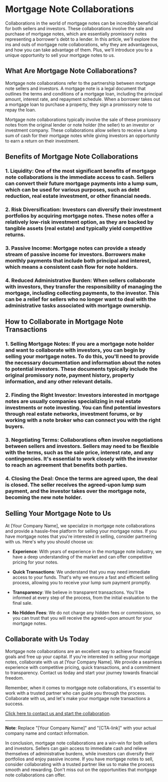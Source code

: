 # Mortgage Note Collaborations

Collaborations in the world of mortgage notes can be incredibly beneficial for both sellers and investors. These collaborations involve the sale and purchase of mortgage notes, which are essentially promissory notes representing a borrower's debt to a lender. In this article, we'll explore the ins and outs of mortgage note collaborations, why they are advantageous, and how you can take advantage of them. Plus, we'll introduce you to a unique opportunity to sell your mortgage notes to us.

## What Are Mortgage Note Collaborations?

Mortgage note collaborations refer to the partnership between mortgage note sellers and investors. A mortgage note is a legal document that outlines the terms and conditions of a mortgage loan, including the principal amount, interest rate, and repayment schedule. When a borrower takes out a mortgage loan to purchase a property, they sign a promissory note to repay the loan.

Mortgage note collaborations typically involve the sale of these promissory notes from the original lender or note holder (the seller) to an investor or investment company. These collaborations allow sellers to receive a lump sum of cash for their mortgage notes while giving investors an opportunity to earn a return on their investment.

## Benefits of Mortgage Note Collaborations

### 1. **Liquidity**: One of the most significant benefits of mortgage note collaborations is the immediate access to cash. Sellers can convert their future mortgage payments into a lump sum, which can be used for various purposes, such as debt reduction, real estate investment, or other financial needs.

### 2. **Risk Diversification**: Investors can diversify their investment portfolios by acquiring mortgage notes. These notes offer a relatively low-risk investment option, as they are backed by tangible assets (real estate) and typically yield competitive returns.

### 3. **Passive Income**: Mortgage notes can provide a steady stream of passive income for investors. Borrowers make monthly payments that include both principal and interest, which means a consistent cash flow for note holders.

### 4. **Reduced Administrative Burden**: When sellers collaborate with investors, they transfer the responsibility of managing the mortgage, including collecting payments, to the investor. This can be a relief for sellers who no longer want to deal with the administrative tasks associated with mortgage ownership.

## How to Collaborate in Mortgage Note Transactions

### 1. **Selling Mortgage Notes**: If you are a mortgage note holder and want to collaborate with investors, you can begin by selling your mortgage notes. To do this, you'll need to provide the necessary documentation and information about the notes to potential investors. These documents typically include the original promissory note, payment history, property information, and any other relevant details.

### 2. **Finding the Right Investor**: Investors interested in mortgage notes are usually companies specializing in real estate investments or note investing. You can find potential investors through real estate networks, investment forums, or by working with a note broker who can connect you with the right buyers.

### 3. **Negotiating Terms**: Collaborations often involve negotiations between sellers and investors. Sellers may need to be flexible with the terms, such as the sale price, interest rate, and any contingencies. It's essential to work closely with the investor to reach an agreement that benefits both parties.

### 4. **Closing the Deal**: Once the terms are agreed upon, the deal is closed. The seller receives the agreed-upon lump sum payment, and the investor takes over the mortgage note, becoming the new note holder.

## Selling Your Mortgage Note to Us

At [Your Company Name], we specialize in mortgage note collaborations and provide a hassle-free platform for selling your mortgage notes. If you have mortgage notes that you're interested in selling, consider partnering with us. Here's why you should choose us:

- **Experience**: With years of experience in the mortgage note industry, we have a deep understanding of the market and can offer competitive pricing for your notes.

- **Quick Transactions**: We understand that you may need immediate access to your funds. That's why we ensure a fast and efficient selling process, allowing you to receive your lump sum payment promptly.

- **Transparency**: We believe in transparent transactions. You'll be informed at every step of the process, from the initial evaluation to the final sale.

- **No Hidden Fees**: We do not charge any hidden fees or commissions, so you can trust that you will receive the agreed-upon amount for your mortgage notes.

## Collaborate with Us Today

Mortgage note collaborations are an excellent way to achieve financial goals and free up your capital. If you're interested in selling your mortgage notes, collaborate with us at [Your Company Name]. We provide a seamless experience with competitive pricing, quick transactions, and a commitment to transparency. Contact us today and start your journey towards financial freedom.

Remember, when it comes to mortgage note collaborations, it's essential to work with a trusted partner who can guide you through the process. Collaborate with us, and let's make your mortgage note transactions a success.

[Click here to contact us and start the collaboration](#CTA-link).

---

**Note**: Replace "[Your Company Name]" and "[CTA-link]" with your actual company name and contact information.

In conclusion, mortgage note collaborations are a win-win for both sellers and investors. Sellers can gain access to immediate cash and relieve themselves of administrative burdens, while investors can diversify their portfolios and enjoy passive income. If you have mortgage notes to sell, consider collaborating with a trusted partner like us to make the process smooth and rewarding. Don't miss out on the opportunities that mortgage note collaborations can offer.